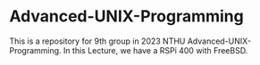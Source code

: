 # Advanced-UNIX-Programming

This is a repository for 9th group in 2023 NTHU Advanced-UNIX-Programming.
In this Lecture, we have a RSPi 400 with FreeBSD.